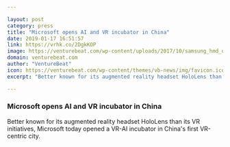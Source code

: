 ```yaml
---

layout: post
category: press
title: "Microsoft opens AI and VR incubator in China"
date: 2019-01-17 16:51:57
link: https://vrhk.co/2DgkKOP
image: https://venturebeat.com/wp-content/uploads/2017/10/samsung_hmd_odyssey.jpg?w=1200&strip=all
domain: venturebeat.com
author: "VentureBeat"
icon: https://venturebeat.com/wp-content/themes/vb-news/img/favicon.ico
excerpt: "Better known for its augmented reality headset HoloLens than its VR initiatives, Microsoft today opened a VR-AI incubator in China's first VR-centric city."

---
```


### Microsoft opens AI and VR incubator in China

Better known for its augmented reality headset HoloLens than its VR initiatives, Microsoft today opened a VR-AI incubator in China's first VR-centric city.